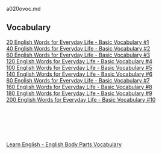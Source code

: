 a020ovoc.md
## Vocabulary



[20 English Words for Everyday Life - Basic Vocabulary #1](https://www.youtube.com/watch?v=SLo1IAQ_U2k)  
[40 English Words for Everyday Life - Basic Vocabulary #2](https://www.youtube.com/watch?v=nVph06CxohU)  
[60 English Words for Everyday Life - Basic Vocabulary #3](https://www.youtube.com/watch?v=Am_mXyty_MM)  
[120 English Words for Everyday Life - Basic Vocabulary #4](https://www.youtube.com/watch?v=mJCqlJHkG5s)  
[100 English Words for Everyday Life - Basic Vocabulary #5](https://www.youtube.com/watch?v=FK9N6SNvPqE)  
[140 English Words for Everyday Life - Basic Vocabulary #6](https://www.youtube.com/watch?v=JzTe8TZWJ10)  
[80 English Words for Everyday Life - Basic Vocabulary #7](https://www.youtube.com/watch?v=WwALS5BbmOY)  
[160 English Words for Everyday Life - Basic Vocabulary #8](https://www.youtube.com/watch?v=Xi6oXFSFSpU&t=151s)  
[180 English Words for Everyday Life - Basic Vocabulary #9](https://www.youtube.com/watch?v=inCkdfVmsy0)  
[200 English Words for Everyday Life - Basic Vocabulary #10](https://www.youtube.com/watch?v=QedESClk7MA)  
[]()  
[]()  
[]()  
[]()  
[]()  
[]()  
[Learn English - English Body Parts Vocabulary](https://www.youtube.com/watch?v=Zo9fQ9A60rU)  
[]()  
[]()  
